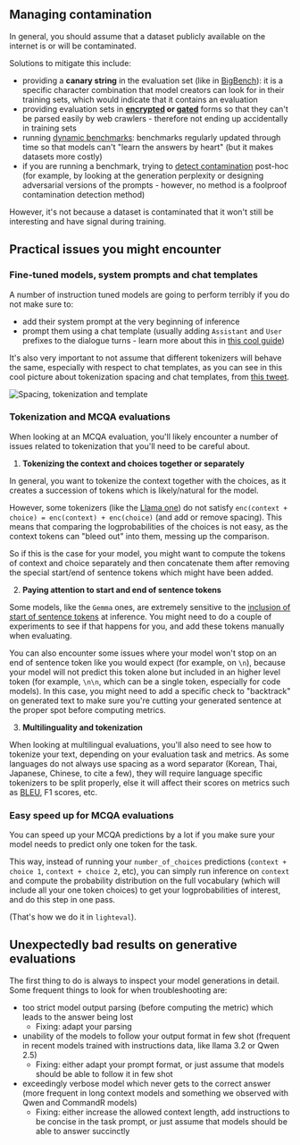 ## Managing contamination
In general, you should assume that a dataset publicly available on the internet is or will be contaminated. 

Solutions to mitigate this include:
- providing a **canary string** in the evaluation set (like in [BigBench](https://github.com/google/BIG-bench)): it is a specific character combination that model creators can look for in their training sets, which would indicate that it contains an evaluation
- providing evaluation sets in **[encrypted](https://arxiv.org/pdf/2309.16575) or [gated](https://huggingface.co/datasets/Idavidrein/gpqa)** forms so that they can't be parsed easily by web crawlers - therefore not ending up accidentally in training sets 
- running [dynamic benchmarks](https://arxiv.org/abs/2104.14337): benchmarks regularly updated through time so that models can't "learn the answers by heart" (but it makes datasets more costly)
- if you are running a benchmark, trying to [detect contamination](https://arxiv.org/abs/2311.06233) post-hoc (for example, by looking at the generation perplexity or designing adversarial versions of the prompts - however, no method is a foolproof contamination detection method)

However, it's not because a dataset is contaminated that it won't still be interesting and have signal during training.

## Practical issues you might encounter

### Fine-tuned models, system prompts and chat templates
A number of instruction tuned models are going to perform terribly if you do not make sure to:
- add their system prompt at the very beginning of inference
- prompt them using a chat template (usually adding `Assistant` and `User` prefixes to the dialogue turns - learn more about this in [this cool guide](https://huggingface.co/docs/transformers/main/en/chat_templating))

It's also very important to not assume that different tokenizers will behave the same, especially with respect to chat templates, as you can see in this cool picture about tokenization spacing and chat templates, from [this tweet](https://x.com/danielhanchen/status/1796952220619157694).

![Spacing, tokenization and template](https://pbs.twimg.com/media/GPANfpiasAA9b6F?format=png&name=medium)

### Tokenization and MCQA evaluations
When looking at an MCQA evaluation, you'll likely encounter a number of issues related to tokenization that you'll need to be careful about. 

1. **Tokenizing the context and choices together or separately**

In general, you want to tokenize the context together with the choices, as it creates a succession of tokens which is likely/natural for the model. 

However, some tokenizers (like the [Llama one](https://github.com/EleutherAI/lm-evaluation-harness/pull/531#issuecomment-1595586257)) do not satisfy `enc(context + choice) = enc(context) + enc(choice)` (and add or remove spacing). This means that comparing the logprobabilities of the choices is not easy, as the context tokens can "bleed out" into them, messing up the comparison.

So if this is the case for your model, you might want to compute the tokens of context and choice separately and then concatenate them after removing the special start/end of sentence tokens which might have been added.

2. **Paying attention to start and end of sentence tokens**

Some models, like the `Gemma` ones, are extremely sensitive to the [inclusion of start of sentence tokens](https://github.com/EleutherAI/lm-evaluation-harness/pull/1465) at inference. You might need to do a couple of experiments to see if that happens for you, and add these tokens manually when evaluating.

You can also encounter some issues where your model won't stop on an end of sentence token like you would expect (for example, on `\n`), because your model will not predict this token alone but included in an higher level token (for example, `\n\n`, which can be a single token, especially for code models). In this case, you might need to add a specific check to "backtrack" on generated text to make sure you're cutting your generated sentence at the proper spot before computing metrics. 

3. **Multilinguality and tokenization**

When looking at multilingual evaluations, you'll also need to see how to tokenize your text, depending on your evaluation task and metrics. As some languages do not always use spacing as a word separator (Korean, Thai, Japanese, Chinese, to cite a few), they will require language specific tokenizers to be split properly, else it will affect their scores on metrics such as [BLEU](https://github.com/EleutherAI/lm-evaluation-harness/issues/212), F1 scores, etc.

### Easy speed up for MCQA evaluations
You can speed up your MCQA predictions by a lot if you make sure your model needs to predict only one token for the task.

This way, instead of running your `number_of_choices` predictions (`context + choice 1`, `context + choice 2`, etc), you can simply run inference on `context` and compute the probability distribution on the full vocabulary (which will include all your one token choices) to get your logprobabilities of interest, and do this step in one pass. 

(That's how we do it in `lighteval`).

## Unexpectedly bad results on generative evaluations

The first thing to do is always to inspect your model generations in detail. Some frequent things to look for when troubleshooting are: 
- too strict model output parsing (before computing the metric) which leads to the answer being lost
    - Fixing: adapt your parsing
- unability of the models to follow your output format in few shot (frequent in recent models trained with instructions data, like llama 3.2 or Qwen 2.5)
    - Fixing: either adapt your prompt format, or just assume that models should be able to follow it in few shot
- exceedingly verbose model which never gets to the correct answer (more frequent in long context models and something we observed with Qwen and CommandR models)
    - Fixing: either increase the allowed context length, add instructions to be concise in the task prompt, or just assume that models should be able to answer succinctly

